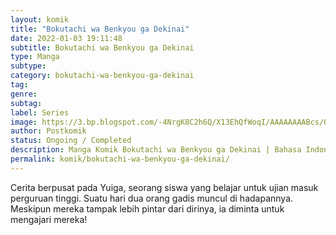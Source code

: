 ```yaml
---
layout: komik
title: "Bokutachi wa Benkyou ga Dekinai"
date: 2022-01-03 19:11:48
subtitle: Bokutachi wa Benkyou ga Dekinai
type: Manga
subtype: 
category: bokutachi-wa-benkyou-ga-dekinai
tag: 
genre: 
subtag: 
label: Series
image: https://3.bp.blogspot.com/-4NrgK8C2h6Q/X13EhQfWoqI/AAAAAAAABcs/Q6AVdkteWVg8Cn3Nnr3OXAka-j5J1d0ewCLcBGAsYHQ/s72-c/890.jpg
author: Postkomik
status: Ongoing / Completed
description: Manga Komik Bokutachi wa Benkyou ga Dekinai | Bahasa Indonesia
permalink: komik/bokutachi-wa-benkyou-ga-dekinai/
---
```


Cerita berpusat pada Yuiga, seorang siswa yang belajar untuk ujian masuk perguruan tinggi. Suatu hari dua orang gadis muncul di hadapannya. Meskipun mereka tampak lebih pintar dari dirinya, ia diminta untuk mengajari mereka!
